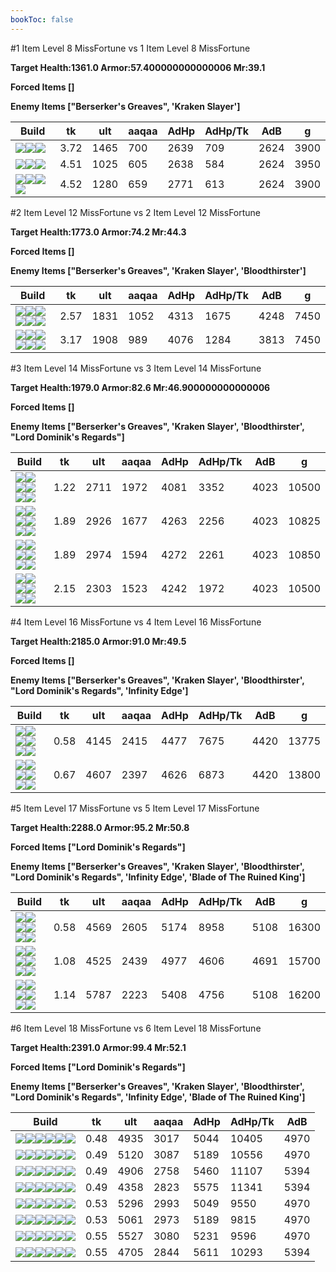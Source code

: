 ```yaml
---
bookToc: false
---
```


#1 Item Level 8 MissFortune vs 1 Item Level 8 MissFortune

**Target Health:1361.0 Armor:57.400000000000006 Mr:39.1**


**Forced Items []**


**Enemy Items ["Berserker's Greaves", 'Kraken Slayer']**




Build | tk | ult | aaqaa | AdHp | AdHp/Tk | AdB | g
-|-|-|-|-|-|-|-
![](/item/3142.png)![](/item/1055.png)![](/item/1036.png)|3.72|1465|700|2639|709|2624|3900
![](/item/3091.png)![](/item/1001.png)![](/item/1055.png)|4.51|1025|605|2638|584|2624|3950
![](/item/3156.png)![](/item/1001.png)![](/item/1055.png)![](/item/1036.png)|4.52|1280|659|2771|613|2624|3900




























































#2 Item Level 12 MissFortune vs 2 Item Level 12 MissFortune

**Target Health:1773.0 Armor:74.2 Mr:44.3**


**Forced Items []**


**Enemy Items ["Berserker's Greaves", 'Kraken Slayer', 'Bloodthirster']**




Build | tk | ult | aaqaa | AdHp | AdHp/Tk | AdB | g
-|-|-|-|-|-|-|-
![](/item/3091.png)![](/item/6609.png)![](/item/1001.png)![](/item/1055.png)![](/item/1036.png)![](/item/1036.png)|2.57|1831|1052|4313|1675|4248|7450
![](/item/3091.png)![](/item/3156.png)![](/item/1001.png)![](/item/1055.png)![](/item/1036.png)![](/item/1036.png)|3.17|1908|989|4076|1284|3813|7450




























































#3 Item Level 14 MissFortune vs 3 Item Level 14 MissFortune

**Target Health:1979.0 Armor:82.6 Mr:46.900000000000006**


**Forced Items []**


**Enemy Items ["Berserker's Greaves", 'Kraken Slayer', 'Bloodthirster', "Lord Dominik's Regards"]**




Build | tk | ult | aaqaa | AdHp | AdHp/Tk | AdB | g
-|-|-|-|-|-|-|-
![](/item/3033.png)![](/item/3095.png)![](/item/6671.png)![](/item/1001.png)![](/item/1055.png)![](/item/1036.png)|1.22|2711|1972|4081|3352|4023|10500
![](/item/3156.png)![](/item/6676.png)![](/item/6671.png)![](/item/1001.png)![](/item/1055.png)![](/item/1037.png)|1.89|2926|1677|4263|2256|4023|10825
![](/item/3156.png)![](/item/3033.png)![](/item/3095.png)![](/item/1001.png)![](/item/1055.png)![](/item/1038.png)|1.89|2974|1594|4272|2261|4023|10850
![](/item/3091.png)![](/item/3156.png)![](/item/6671.png)![](/item/1001.png)![](/item/1055.png)![](/item/1036.png)|2.15|2303|1523|4242|1972|4023|10500




























































#4 Item Level 16 MissFortune vs 4 Item Level 16 MissFortune

**Target Health:2185.0 Armor:91.0 Mr:49.5**


**Forced Items []**


**Enemy Items ["Berserker's Greaves", 'Kraken Slayer', 'Bloodthirster', "Lord Dominik's Regards", 'Infinity Edge']**




Build | tk | ult | aaqaa | AdHp | AdHp/Tk | AdB | g
-|-|-|-|-|-|-|-
![](/item/3091.png)![](/item/3033.png)![](/item/6676.png)![](/item/6671.png)![](/item/1001.png)![](/item/1037.png)|0.58|4145|2415|4477|7675|4420|13775
![](/item/3156.png)![](/item/6676.png)![](/item/6671.png)![](/item/3033.png)![](/item/1001.png)![](/item/1038.png)|0.67|4607|2397|4626|6873|4420|13800




























































#5 Item Level 17 MissFortune vs 5 Item Level 17 MissFortune

**Target Health:2288.0 Armor:95.2 Mr:50.8**


**Forced Items ["Lord Dominik's Regards"]**


**Enemy Items ["Berserker's Greaves", 'Kraken Slayer', 'Bloodthirster', "Lord Dominik's Regards", 'Infinity Edge', 'Blade of The Ruined King']**




Build | tk | ult | aaqaa | AdHp | AdHp/Tk | AdB | g
-|-|-|-|-|-|-|-
![](/item/3085.png)![](/item/3036.png)![](/item/6609.png)![](/item/6676.png)![](/item/6671.png)![](/item/1038.png)|0.58|4569|2605|5174|8958|5108|16300
![](/item/3156.png)![](/item/6676.png)![](/item/6671.png)![](/item/3091.png)![](/item/3036.png)![](/item/1001.png)|1.08|4525|2439|4977|4606|4691|15700
![](/item/3091.png)![](/item/6609.png)![](/item/3036.png)![](/item/3156.png)![](/item/3142.png)![](/item/1038.png)|1.14|5787|2223|5408|4756|5108|16200




























































#6 Item Level 18 MissFortune vs 6 Item Level 18 MissFortune

**Target Health:2391.0 Armor:99.4 Mr:52.1**


**Forced Items ["Lord Dominik's Regards"]**


**Enemy Items ["Berserker's Greaves", 'Kraken Slayer', 'Bloodthirster', "Lord Dominik's Regards", 'Infinity Edge', 'Blade of The Ruined King']**




Build | tk | ult | aaqaa | AdHp | AdHp/Tk | AdB
-|-|-|-|-|-|-
![](/item/3091.png)![](/item/3085.png)![](/item/3036.png)![](/item/3095.png)![](/item/6676.png)![](/item/6671.png)|0.48|4935|3017|5044|10405|4970
![](/item/3091.png)![](/item/3087.png)![](/item/3036.png)![](/item/3153.png)![](/item/6676.png)![](/item/6671.png)|0.49|5120|3087|5189|10556|4970
![](/item/3091.png)![](/item/6609.png)![](/item/3036.png)![](/item/3115.png)![](/item/6676.png)![](/item/6671.png)|0.49|4906|2758|5460|11107|5394
![](/item/3091.png)![](/item/6609.png)![](/item/3087.png)![](/item/3036.png)![](/item/3153.png)![](/item/6671.png)|0.49|4358|2823|5575|11341|5394
![](/item/3091.png)![](/item/3087.png)![](/item/3036.png)![](/item/3139.png)![](/item/6676.png)![](/item/6671.png)|0.53|5296|2993|5049|9550|4970
![](/item/3091.png)![](/item/3036.png)![](/item/3139.png)![](/item/3153.png)![](/item/6676.png)![](/item/6671.png)|0.53|5061|2973|5189|9815|4970
![](/item/3156.png)![](/item/6676.png)![](/item/6671.png)![](/item/3091.png)![](/item/3036.png)![](/item/3095.png)|0.55|5527|3080|5231|9596|4970
![](/item/3091.png)![](/item/3156.png)![](/item/6671.png)![](/item/3036.png)![](/item/3095.png)![](/item/6609.png)|0.55|4705|2844|5611|10293|5394





























































